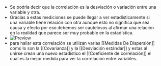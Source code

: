 - Se podría decir que la correlación es la desviación o variación entre una variable y otra.
- Gracias a estas mediciones se puede llegar a ver estadísticamente si una variable tiene relación con otra aunque esto no significa que sea causa y efecto por eso debemos ser cautelosos al afirmar una relación en la realidad que parece ser muy probable en la estadística.
- ![Preview](https://static.platzi.com/media/user_upload/download%20%281%29-65736ac5-3c80-41a4-a811-8665b32663be.jpg)
- para hallar esta correlación se utilizan varias [[Medidas De Dispersión]] como lo son la [[Covarianza]] y la [[Desviación estándar]] y estas al unirse crean una nuevo estadístico el [[Coeficiente de correlación]] el cual es la mejor medida para ver la correlación entre variables.